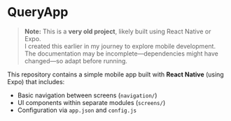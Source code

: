 # QueryApp

>  **Note:** This is a **very old project**, likely built using React Native or Expo.  
> I created this earlier in my journey to explore mobile development.  
> The documentation may be incomplete—dependencies might have changed—so adapt before running.

This repository contains a simple mobile app built with **React Native** (using Expo) that includes:
- Basic navigation between screens (`navigation/`)
- UI components within separate modules (`screens/`)
- Configuration via `app.json` and `config.js`
